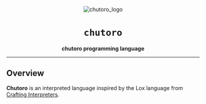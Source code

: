 <div align=center>

![chutoro_logo](https://user-images.githubusercontent.com/9257771/209607841-cefce9ae-b47d-4620-91c6-7e6f87a6a00e.svg)

# `chutoro`

**chutoro programming language**

</div>

---

## Overview

**Chutoro** is an interpreted language inspired by the Lox language from [Crafting Interpreters](https://craftinginterpreters.com/).
